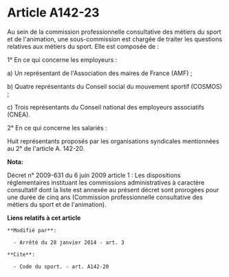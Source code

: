 # Article A142-23

Au sein de la commission professionnelle consultative des métiers du sport et de l'animation, une sous-commission est chargée
de traiter les questions relatives aux métiers du sport. Elle est composée de : 

1° En ce qui concerne les employeurs : 

a) Un représentant de l'Association des maires de France (AMF) ; 

b) Quatre représentants du Conseil social du mouvement sportif (COSMOS) ; 

c) Trois représentants du Conseil national des employeurs associatifs (CNEA). 

2° En ce qui concerne les salariés : 

Huit représentants proposés par les organisations syndicales mentionnées au 2° de l'article A. 142-20.

**Nota:**

Décret n° 2009-631 du 6 juin 2009 article 1 : Les dispositions réglementaires instituant les commissions administratives à
caractère consultatif dont la liste est annexée au présent décret sont prorogées pour une durée de cinq ans (Commission
professionnelle consultative des métiers du sport et de l'animation).

**Liens relatifs à cet article**

	**Modifié par**:

	  - Arrêté du 28 janvier 2014 - art. 3

	**Cite**:

	  - Code du sport. - art. A142-20
